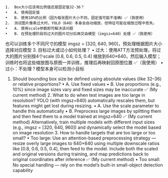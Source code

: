 	1.	Box大小应该用比例值还是固定值32-36？
	•	A. 使用固定值
	•	B. 使用10%的比例（因为每张图片大小不同，固定值可能不准确）✅（我使用）
	2.	测试图片像素过大时，YOLO（640）本身会自动缩放，但特征可能在缩放过程中丢失。
	•	A. 使用scale参数即可解决该问题
	•	B. 在预处理阶段将过大的图片切分后再交由模型（imgsz=640）处理 ✅（我使用）
也可以训练多个不同尺寸的模型 imgsz = [320, 640, 960]，预处理根据图片大小选择对应模型
	3.	目标过大或过小如何处理？
	•	过大：使用ATT方法预处理，将过大的图片分别按4个scale [0.8, 0.6, 0.5, 0.4] 缩放到640×640，然后输入模型；训练时也将这些缩放图与原图一并训练，推理后再映射回原图位置 ✅（我使用）
	•	过小：不处理？模型本身可以检测小目标


1.	Should bounding box size be defined using absolute values (like 32–36) or relative proportions?
	•	A. Use fixed values
	•	B. Use proportions (e.g., 10%) since image sizes vary and fixed sizes may be inaccurate ✅ (My current method)
	2.	What to do when test images are too large in resolution?
YOLO (with imgsz=640) automatically rescales them, but features might get lost during resizing.
	•	A. Use the scale parameter to handle this automatically
	•	B. Preprocess large images by splitting them and then feed them to a model trained at imgsz=640 ✅ (My current method)
Alternatively, train multiple models with different input sizes (e.g., imgsz = [320, 640, 960]) and dynamically select the model based on image resolution
	3.	How to handle targets that are too large or too small?
	•	Too large: Use an attention-based preprocessing strategy — resize overly large images to 640×640 using multiple downscale ratios like [0.8, 0.6, 0.5, 0.4], then feed to the model. Include both the scaled and original versions during training, and map predictions back to original coordinates after inference ✅ (My current method)
	•	Too small: No special handling — rely on the model’s built-in small-object detection capability